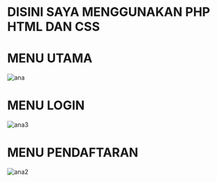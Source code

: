 # DISINI SAYA MENGGUNAKAN PHP HTML DAN CSS


# MENU UTAMA

![ana](https://github.com/muhammadzidanfadilah/Project-rpl-Penjualan-Kue/assets/115553474/323d915e-4262-41c0-9e5d-321f86571bd9)




# MENU LOGIN

![ana3](https://github.com/muhammadzidanfadilah/Project-rpl-Penjualan-Kue/assets/115553474/a9e8d703-842d-47c7-a9c2-d25840049e37)



# MENU PENDAFTARAN
![ana2](https://github.com/muhammadzidanfadilah/project-rpl/assets/115553474/39e65802-cdf4-4f0f-acea-82e15bca4f4e)



